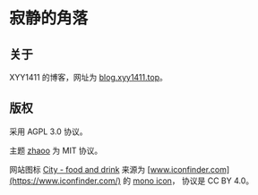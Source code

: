 # 寂静的角落

## 关于

XYY1411 的博客，网址为 [blog.xyy1411.top](https://blog.xyy1411.top/)。

## 版权

采用 AGPL 3.0 协议。

主题 [zhaoo](https://github.com/zhaoo/hexo-theme-zhaoo) 为 MIT 协议。

网站图标 [City - food and drink](https://www.iconfinder.com/icons/8508750/travelhotelpoolside_bar_restaurant_food_drink_icon) 来源为 [www.iconfinder.com](https://www.iconfinder.com/) 的 [mono icon](https://www.iconfinder.com/icons/8508750/travelhotelpoolside_bar_restaurant_food_drink_icon)， 协议是 CC BY 4.0。